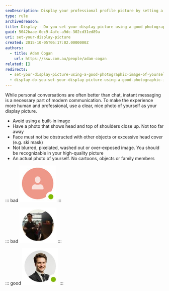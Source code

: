 ```yaml
---
seoDescription: Display your professional profile picture by setting a high-quality photo of yourself to make a great first impression.
type: rule
archivedreason:
title: Display - Do you set your display picture using a good photographic image of yourself?
guid: 5042baae-0ec9-4afc-a9dc-302cd31ed89a
uri: set-your-display-picture
created: 2015-10-05T06:17:02.0000000Z
authors:
  - title: Adam Cogan
    url: https://ssw.com.au/people/adam-cogan
related: []
redirects:
  - set-your-display-picture-using-a-good-photographic-image-of-yourself
  - display-do-you-set-your-display-picture-using-a-good-photographic-image-of-yourself
---
```


While personal conversations are often better than chat, instant messaging is a necessary part of modern communication. To make the experience more human and professional, use a clear, nice photo of yourself as your display picture.

<!--endintro-->

* Avoid using a built-in image
* Have a photo that shows head and top of shoulders close up. Not too far away
* Face must not be obstructed with other objects or excessive head cover (e.g. ski mask)
* Not blurred, pixelated, washed out or over-exposed image. You should be recognizable in your high-quality picture
* An actual photo of yourself. No cartoons, objects or family members

::: bad
![Figure: Bad example - Using default display image](Bad-Skype-profile-image-default.jpg)
:::

::: bad
![Figure: Bad example - Picture taken from too far away](Bad-Skype-profile-image-too-far-away.jpg)
:::

::: good
![Figure: Good example - A nice profile image](Good-Skype-profile-image.jpg)
:::
